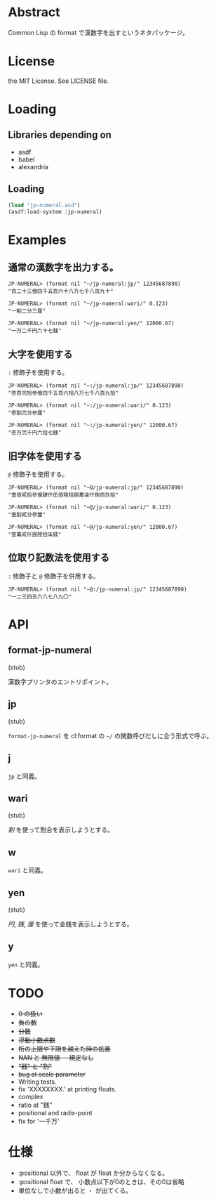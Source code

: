 # Abstract

Common Lisp の format で漢数字を出すというネタパッケージ。

# License

the MIT License. See LICENSE file.

# Loading

## Libraries depending on

* asdf
* babel
* alexandria

## Loading

```lisp
(load "jp-numeral.asd")
(asdf:load-system :jp-numeral)
```

# Examples

## 通常の漢数字を出力する。

```
JP-NUMERAL> (format nil "~/jp-numeral:jp/" 12345687890)
"百二十三億四千五百六十八万七千八百九十"

JP-NUMERAL> (format nil "~/jp-numeral:wari/" 0.123)
"一割二分三厘"

JP-NUMERAL> (format nil "~/jp-numeral:yen/" 12000.67)
"一万二千円六十七銭"
```

## 大字を使用する

`:` 修飾子を使用する。

```
JP-NUMERAL> (format nil "~:/jp-numeral:jp/" 12345687890)
"壱百弐拾参億四千五百六拾八万七千八百九拾"

JP-NUMERAL> (format nil "~:/jp-numeral:wari/" 0.123)
"壱割弐分参厘"

JP-NUMERAL> (format nil "~:/jp-numeral:yen/" 12000.67)
"壱万弐千円六拾七銭"
```

## 旧字体を使用する

`@` 修飾子を使用する。

```
JP-NUMERAL> (format nil "~@/jp-numeral:jp/" 12345687890)
"壹佰貳拾參億肆仟伍佰陸拾捌萬柒仟捌佰玖拾"

JP-NUMERAL> (format nil "~@/jp-numeral:wari/" 0.123)
"壹割貳分參釐"

JP-NUMERAL> (format nil "~@/jp-numeral:yen/" 12000.67)
"壹萬貳仟圓陸拾柒錢"
```

## 位取り記数法を使用する

`:` 修飾子と `@` 修飾子を併用する。

```
JP-NUMERAL> (format nil "~@:/jp-numeral:jp/" 12345687890)
"一二三四五六八七八九〇"
```

# API

## format-jp-numeral

(stub)

漢数字プリンタのエントリポイント。

## jp

(stub)

`format-jp-numeral` を cl:format の `~/` の関数呼びだしに合う形式で呼ぶ。

## j

`jp` と同義。

## wari

(stub)

*割* を使って割合を表示しようとする。

## w

`wari` と同義。

## yen

(stub)

*円*, *銭*, *厘* を使って金銭を表示しようとする。

## y

`yen` と同義。


# TODO

- ~~0 の扱い~~
- ~~負の数~~
- ~~分数~~
- ~~浮動小数点数~~
- ~~桁の上限や下限を越えた時の処置~~
- ~~NAN と 無限値 -- 規定なし~~
- ~~"銭" と "割"~~
- ~~bug at scale parameter~~
- Writing tests.
- fix 'XXXXXXXX.' at printing floats.
- complex
- ratio at "銭"
- positional and radix-point
- fix for '一千万'

# 仕様
- :positional 以外で、 float が float か分からなくなる。
- :positional float で、 小数点以下が0のときは、その0は省略
- 単位なしで小数が出ると ・ が出てくる。
